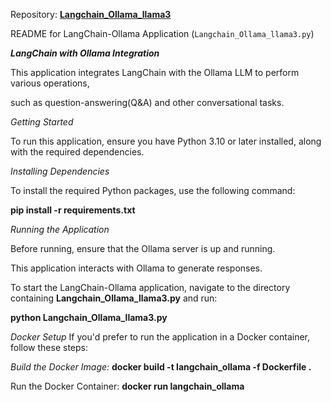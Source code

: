 Repository: [**Langchain_Ollama_llama3**](https://github.com/duncanodhis/Langchain_Ollama_llama3)

README for LangChain-Ollama Application (`Langchain_Ollama_llama3.py`)


***LangChain with Ollama Integration***

This application integrates LangChain with the Ollama LLM to perform various operations, 

such as question-answering(Q&A) and other conversational tasks.

*Getting Started*

To run this application, ensure you have Python 3.10 or later installed, along with the required dependencies.

*Installing Dependencies*

To install the required Python packages, use the following command:

**pip install -r requirements.txt**

*Running the Application*

Before running, ensure that the Ollama server is up and running. 

This application interacts with Ollama to generate responses.

To start the LangChain-Ollama application, navigate to the directory containing **Langchain_Ollama_llama3.py** and run:

**python Langchain_Ollama_llama3.py**

*Docker Setup*
If you'd prefer to run the application in a Docker container, follow these steps:

*Build the Docker Image:*
**docker build -t langchain_ollama -f Dockerfile .**

Run the Docker Container:
**docker run langchain_ollama**
